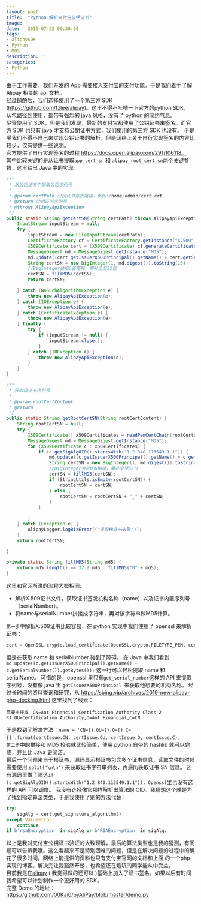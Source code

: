 ```yaml
---
layout: post
title:  "Python 解析支付宝公钥证书"
image: ''
date:   2019-07-22 00:30:00
tags:
- alipaySDK
- Python
- MD5
description: ''
categories:
- Python
---
```


由于工作需要，我们开发的 App 需要接入支付宝的支付功能。于是我们着手了解 Alipay 相关的 api 文档。   
经过斟酌后，我们选择使用了一个第三方 SDK (https://github.com/fzlee/alipay)。这里不得不吐槽一下官方的python SDK，
从包路径到使用，都带有强烈的 java 风格，没有了 python 的简约气息。   
尽管使用了 SDK，但是我们发现，最新的支付宝都使用了公钥证书来签名。而官方 SDK 也只有 java 才支持公钥证书方式，我们使用的第三方 SDK 也没有。
于是乎我们不得不自己来实现公钥证书的解析，但是网络上关于自行实现签名的内容比较少，仅有提供一些说明。   
官方提供了自行实现签名的过程 https://docs.open.alipay.com/291/106118。   
其中比较关键的是从证书提取`app_cert_sn` 和 `alipay_root_cert_sn`两个关键参数，这里给出 Java 中的实现:
```java
/**
 * 从公钥证书中提取公钥序列号
 *
 * @param certPath 公钥证书存放路径，例如:/home/admin/cert.crt
 * @return 公钥证书序列号
 * @throws AlipayApiException
 */
public static String getCertSN(String certPath) throws AlipayApiException {
    InputStream inputStream = null;
    try {
        inputStream = new FileInputStream(certPath);
        CertificateFactory cf = CertificateFactory.getInstance("X.509");
        X509Certificate cert = (X509Certificate) cf.generateCertificate(inputStream);
        MessageDigest md = MessageDigest.getInstance("MD5");
        md.update((cert.getIssuerX500Principal().getName() + cert.getSerialNumber()).getBytes());
        String certSN = new BigInteger(1, md.digest()).toString(16);
        //BigInteger会把0省略掉，需补全至32位
        certSN = fillMD5(certSN);
        return certSN;

    } catch (NoSuchAlgorithmException e) {
        throw new AlipayApiException(e);
    } catch (IOException e) {
        throw new AlipayApiException(e);
    } catch (CertificateException e) {
        throw new AlipayApiException(e);
    } finally {
        try {
            if (inputStream != null) {
                inputStream.close();
            }
        } catch (IOException e) {
            throw new AlipayApiException(e);
        }
    }
}

/**
 * 获取根证书序列号
 *
 * @param rootCertContent
 * @return
 */
public static String getRootCertSN(String rootCertContent) {
    String rootCertSN = null;
    try {
        X509Certificate[] x509Certificates = readPemCertChain(rootCertContent);
        MessageDigest md = MessageDigest.getInstance("MD5");
        for (X509Certificate c : x509Certificates) {
            if (c.getSigAlgOID().startsWith("1.2.840.113549.1.1")) {
                md.update((c.getIssuerX500Principal().getName() + c.getSerialNumber()).getBytes());
                String certSN = new BigInteger(1, md.digest()).toString(16);
                //BigInteger会把0省略掉，需补全至32位
                certSN = fillMD5(certSN);
                if (StringUtils.isEmpty(rootCertSN)) {
                    rootCertSN = certSN;
                } else {
                    rootCertSN = rootCertSN + "_" + certSN;
                }
            }

        }
    } catch (Exception e) {
        AlipayLogger.logBizError(("提取根证书失败"));
    }
    return rootCertSN;

}

private static String fillMD5(String md5) {
    return md5.length() == 32 ? md5 : fillMD5("0" + md5);
}

```

这里和官网所说的流程大概相同:
* 解析X.509证书文件，获取证书签发机构名称（name）以及证书内置序列号（serialNumber）。   
* 将name与serialNumber拼接成字符串，再对该字符串做MD5计算。

`第一步`中解析X.509证书比较容易，在 python 实现中我们使用了 openssl 来解析证书：
```python
cert = OpenSSL.crypto.load_certificate(OpenSSL.crypto.FILETYPE_PEM, cert)
```
但是在获取 name 和 serialNumber 碰到了障碍。
在 Java 中我们看到 `md.update((c.getIssuerX500Principal().getName() + c.getSerialNumber()).getBytes());` 这一行可以轻松提取 name 和 serialName。
可惜的是，openssl 里只有`get_serial_number`这样的 API 来提取序列号，没有像 java 里 `getIssuerX500Principal `来获取他想要的机构名称。
经过长时间的资料查询和研究，从 https://sbing.vip/archives/2019-new-alipay-php-docking.html 这里找到了线索：
```
需要拼接成：CN=Ant Financial Certification Authority Class 2 R1,OU=Certification Authority,O=Ant Financial,C=CN
```
于是找到了解决方法：`name = 'CN={},OU={},O={},C={}'.format(certIssue.CN, certIssue.OU, certIssue.O, certIssue.C)`。   
`第二步`中的拼接和 MD5 校验就比较简单，使用 python 自带的 hashlib 就可以完成，并且比 Java 更简洁。   
最后一个问题来自于根证书，源码显示根证书包含多个证书信息，读取文件的时候需要使用 `split('\n\n')` 来获取证书字符串列表，再遍历获取证书 SN 信息。
还有源码里做了筛选`if (c.getSigAlgOID().startsWith("1.2.840.113549.1.1"))`，`Openssl`里也没有这样的 API 可以调度。
我没有选择像它那样解析出算法的 OID。我猜想这个就是为了找到指定算法类型，于是我使用了别的方法代替：
```python
try:
    sigAlg = cert.get_signature_algorithm()
except ValueError:
    continue
if b'rsaEncryption' in sigAlg or b'RSAEncryption' in sigAlg:
```


以上是我对支付宝公钥证书验证的大致理解，最后的算法类型也是我的猜测，有问题可以告诉我哦。这么看起来不是特别困难的问题，但是在解决问题的过程中的确花了很多时间，网络上能提供的资料也只有支付宝官网的文档和上面
的一个php实现的博客。解决完让我豁然开朗，也希望还在炮坑的同学能从中受益。   
目前我是在[alipay](https://github.com/fzlee/alipay) ( 我觉得做的还可以 )基础上加入了证书签名。如果以后有时间我希望可以计划制作一个更好用的 SDK。   
完整 Demo 的地址：https://github.com/00Kai0/pyAliPay/blob/master/demo.py
